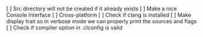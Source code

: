 [ ] Src directory will not be created if it already exists
[ ] Make a nice Console Interface
[ ] Cross-platform
[ ] Check if clang is installed
[ ] Make display trait so in verbose mode we can properly print the sources and flags
[ ] Check if compiler option in .clconfig is valid